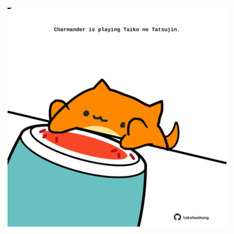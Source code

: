 <!-- built at 21/02/2024, 20:00:37 UTC -->
<p align="center">
  <img width="500" height="500" src="./ReadmeImage.svg">
</p>
